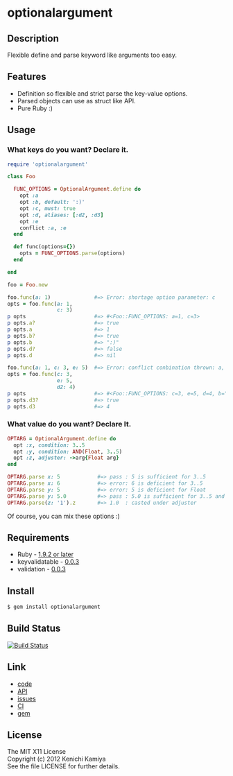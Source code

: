optionalargument
=================

Description
-----------

Flexible define and parse keyword like arguments too easy.

Features
--------

* Definition so flexible and strict parse the key-value options.
* Parsed objects can use as struct like API.
* Pure Ruby :)

Usage
-----

### What keys do you want? Declare it.

```ruby
require 'optionalargument'

class Foo

  FUNC_OPTIONS = OptionalArgument.define do
    opt :a
    opt :b, default: ':)'
    opt :c, must: true
    opt :d, aliases: [:d2, :d3]
    opt :e
    conflict :a, :e
  end

  def func(options={})
    opts = FUNC_OPTIONS.parse(options)
  end

end

foo = Foo.new

foo.func(a: 1)              #=> Error: shortage option parameter: c
opts = foo.func(a: 1,
                c: 3)   
p opts                      #=> #<Foo::FUNC_OPTIONS: a=1, c=3>
p opts.a?                   #=> true
p opts.a                    #=> 1
p opts.b?                   #=> true
p opts.b                    #=> ":)"
p opts.d?                   #=> false
p opts.d                    #=> nil

foo.func(a: 1, c: 3, e: 5)  #=> Error: conflict conbination thrown: a, e
opts = foo.func(c: 3,
                e: 5,
                d2: 4) 
p opts                      #=> #<Foo::FUNC_OPTIONS: c=3, e=5, d=4, b=":)">
p opts.d3?                  #=> true
p opts.d3                   #=> 4
```

### What value do you want? Declare It.

```ruby
OPTARG = OptionalArgument.define do
  opt :x, condition: 3..5
  opt :y, condition: AND(Float, 3..5)
  opt :z, adjuster: ->arg{Float arg}
end

OPTARG.parse x: 5            #=> pass : 5 is sufficient for 3..5
OPTARG.parse x: 6            #=> error: 6 is deficient for 3..5 
OPTARG.parse y: 5            #=> error: 5 is deficient for Float
OPTARG.parse y: 5.0          #=> pass : 5.0 is sufficient for 3..5 and Float
OPTARG.parse(z: '1').z       #=> 1.0  : casted under adjuster
```

Of course, you can mix these options :)

Requirements
-------------

* Ruby - [1.9.2 or later](http://travis-ci.org/#!/kachick/optionalargument)
* keyvalidatable - [0.0.3](https://github.com/kachick/keyvalidatable)
* validation - [0.0.3](https://github.com/kachick/validation)

Install
-------

```bash
$ gem install optionalargument
```

Build Status
-------------

[![Build Status](https://secure.travis-ci.org/kachick/optionalargument.png)](http://travis-ci.org/kachick/optionalargument)

Link
----

* [code](https://github.com/kachick/optionalargument)
* [API](http://kachick.github.com/optionalargument/yard/frames.html)
* [issues](https://github.com/kachick/optionalargument/issues)
* [CI](http://travis-ci.org/#!/kachick/optionalargument)
* [gem](https://rubygems.org/gems/optionalargument)

License
--------

The MIT X11 License  
Copyright (c) 2012 Kenichi Kamiya  
See the file LICENSE for further details.

